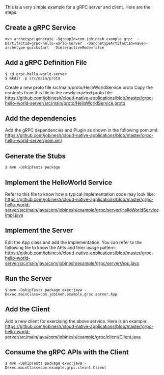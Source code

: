 This is a very simple example for a gRPC server and client. Here are the steps:

## Create a gRPC Service
```
mvn archetype:generate -DgroupId=com.jobinesh.example.grpc  -DartifactId=grpc-hello-world-server  -DarchetypeArtifactId=maven-archetype-quickstart  -DinteractiveMode=false
```
## Add a gRPC Definition File
```
$ cd grpc-hello-world-server  
$ mkdir -p src/main/proto
```
Create a new proto file src/main/proto/HelloWorldService.proto
Copy the contents from this file to the newly craeted proto file: https://github.com/jobinesh/cloud-native-applications/blob/master/grpc-hello-world-server/src/main/proto/HelloWorldService.proto

## Add the dependencies

Add the gRPC dependencies and Plugin as shown in the following pom.xml: https://github.com/jobinesh/cloud-native-applications/blob/master/grpc-hello-world-server/pom.xml

## Generate the Stubs
```
$ mvn -DskipTests package
```
## Implement the HelloWorld Service

Refer to this file to know how a typical implementation code may look like: https://github.com/jobinesh/cloud-native-applications/blob/master/grpc-hello-world-server/src/main/java/com/jobinesh/example/grpc/server/HelloWorldServiceImpl.java

## Implement the Server

Edit the App class and add the implementation. You can refer to the following file to know the APIs and thier usage pattern: https://github.com/jobinesh/cloud-native-applications/blob/master/grpc-hello-world-server/src/main/java/com/jobinesh/example/grpc/server/App.java

## Run the Server
```
$ mvn -DskipTests package exec:java -Dexec.mainClass=com.jobineh.example.grpc.server.App
```
## Add the Client

Add a new client for exercising the above service. Here is an example: https://github.com/jobinesh/cloud-native-applications/blob/master/grpc-hello-world-server/src/main/java/com/jobinesh/example/grpc/client/Client.java

## Consume the gRPC APIs with the Client
```
$ mvn -DskipTests package exec:java -Dexec.mainClass=com.example.grpc.cleint.Client
```
